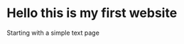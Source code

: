 <!DOCTYPE html>
<html>
<head><title>
<title>N00d Site</title>
<link rel="stylesheet" href="styles.css">
</head>
<body>
	

<h1>Hello this is my first website</h1>
<p>Starting with a simple text page</p>



</body>	
</html>